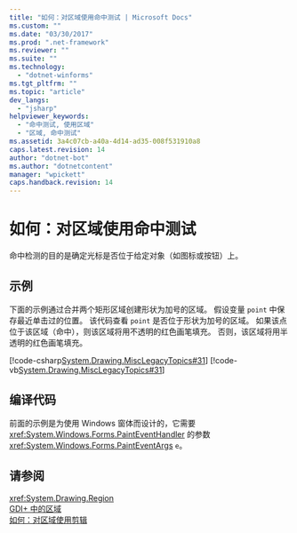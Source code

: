 ```yaml
---
title: "如何：对区域使用命中测试 | Microsoft Docs"
ms.custom: ""
ms.date: "03/30/2017"
ms.prod: ".net-framework"
ms.reviewer: ""
ms.suite: ""
ms.technology: 
  - "dotnet-winforms"
ms.tgt_pltfrm: ""
ms.topic: "article"
dev_langs: 
  - "jsharp"
helpviewer_keywords: 
  - "命中测试, 使用区域"
  - "区域, 命中测试"
ms.assetid: 3a4c07cb-a40a-4d14-ad35-008f531910a8
caps.latest.revision: 14
author: "dotnet-bot"
ms.author: "dotnetcontent"
manager: "wpickett"
caps.handback.revision: 14
---
```

# 如何：对区域使用命中测试
命中检测的目的是确定光标是否位于给定对象（如图标或按钮）上。  
  
## 示例  
 下面的示例通过合并两个矩形区域创建形状为加号的区域。  假设变量  `point`  中保存最近单击过的位置。  该代码查看  `point`  是否位于形状为加号的区域。  如果该点位于该区域（命中），则该区域将用不透明的红色画笔填充。  否则，该区域将用半透明的红色画笔填充。  
  
 [!code-csharp[System.Drawing.MiscLegacyTopics#31](../../../../samples/snippets/csharp/VS_Snippets_Winforms/System.Drawing.MiscLegacyTopics/CS/Class1.cs#31)]
 [!code-vb[System.Drawing.MiscLegacyTopics#31](../../../../samples/snippets/visualbasic/VS_Snippets_Winforms/System.Drawing.MiscLegacyTopics/VB/Class1.vb#31)]  
  
## 编译代码  
 前面的示例是为使用 Windows 窗体而设计的，它需要 <xref:System.Windows.Forms.PaintEventHandler> 的参数 <xref:System.Windows.Forms.PaintEventArgs> `e`。  
  
## 请参阅  
 <xref:System.Drawing.Region>   
 [GDI\+ 中的区域](../../../../docs/framework/winforms/advanced/regions-in-gdi.md)   
 [如何：对区域使用剪辑](../../../../docs/framework/winforms/advanced/how-to-use-clipping-with-a-region.md)
